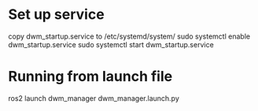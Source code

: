 # Set up service
copy dwm_startup.service to /etc/systemd/system/
sudo systemctl enable dwm_startup.service
sudo systemctl start dwm_startup.service


# Running from launch file
ros2 launch dwm_manager dwm_manager.launch.py